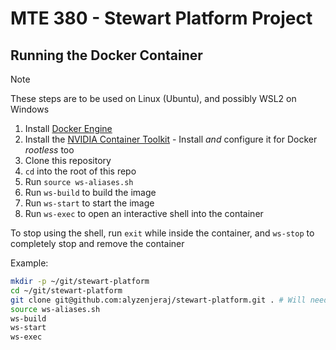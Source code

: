 # MTE 380 - Stewart Platform Project
## Running the Docker Container
> [!NOTE]  
> These steps are to be used on Linux (Ubuntu), and possibly WSL2 on Windows
1. Install [Docker Engine](https://docs.docker.com/engine/install/)
2. Install the [NVIDIA Container Toolkit](https://docs.nvidia.com/datacenter/cloud-native/container-toolkit/latest/install-guide.html) - Install *and* configure it for Docker *rootless* too
2. Clone this repository
3. `cd` into the root of this repo
4. Run `source ws-aliases.sh`
5. Run `ws-build` to build the image
6. Run `ws-start` to start the image
7. Run `ws-exec` to open an interactive shell into the container


To stop using the shell, run `exit` while inside the container, and `ws-stop` to completely stop and remove the container

Example:
```bash
mkdir -p ~/git/stewart-platform
cd ~/git/stewart-platform
git clone git@github.com:alyzenjeraj/stewart-platform.git . # Will need to set up SSH keys
source ws-aliases.sh
ws-build
ws-start
ws-exec
```